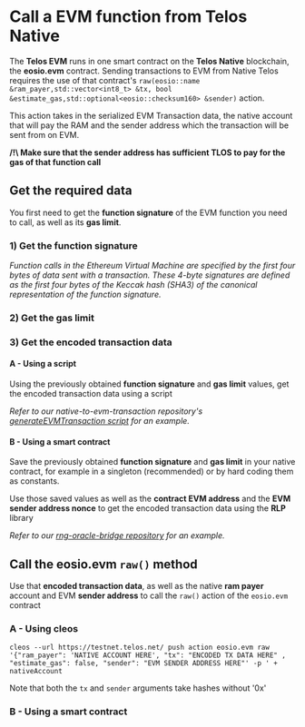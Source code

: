 # Call a EVM function from Telos Native

The __Telos EVM__ runs in one smart contract on the __Telos Native__ blockchain, the __eosio.evm__ contract.
Sending transactions to EVM from Native Telos requires the use of that contract's `raw(eosio::name &ram_payer,std::vector<int8_t> &tx, bool &estimate_gas,std::optional<eosio::checksum160> &sender)` action.

This action takes in the serialized EVM Transaction data, the native account that will pay the RAM and the sender address which the transaction will be sent from on EVM.

__/!\ Make sure that the sender address has sufficient TLOS to pay for the gas of that function call__

## Get the required data

You first need to get the __function signature__ of the EVM function you need to call, as well as its __gas limit__.

### 1) Get the function signature

_Function calls in the Ethereum Virtual Machine are specified by the first four bytes of data sent with a transaction. These 4-byte signatures are defined as the first four bytes of the Keccak hash (SHA3) of the canonical representation of the function signature._

### 2) Get the gas limit

### 3) Get the encoded transaction data

#### A - Using a script

Using the previously obtained __function signature__ and __gas limit__ values, get the encoded transaction data using a script

_Refer to our native-to-evm-transaction repository's [generateEVMTransaction script](https://github.com/telosnetwork/native-to-evm-transaction/blob/main/generateEVMTransaction.js) for an example._

#### B - Using a smart contract

Save the previously obtained __function signature__ and __gas limit__ in your native contract, for example in a singleton (recommended) or by hard coding them as constants.

Use those saved values as well as the __contract EVM address__ and the __EVM sender address nonce__ to get the encoded transaction data using the __RLP__ library

_Refer to our [rng-oracle-bridge repository](https://github.com/telosnetwork/rng-oracle-bridge/blob/ad255b872a238e4d3a3f59cdff44a206208ab67d/native/src/rng.bridge.cpp#L193) for an example._

## Call the eosio.evm `raw()` method

Use that __encoded transaction data__, as well as the native __ram payer__ account and EVM __sender address__ to call the `raw()` action of the `eosio.evm` contract

### A - Using cleos

`cleos --url https://testnet.telos.net/ push action eosio.evm raw '{"ram_payer": 'NATIVE ACCOUNT HERE', "tx": "ENCODED TX DATA HERE" , "estimate_gas": false, "sender": "EVM SENDER ADDRESS HERE"' -p ' + nativeAccount`

Note that both the `tx` and `sender` arguments take hashes without '0x'

### B - Using a smart contract
